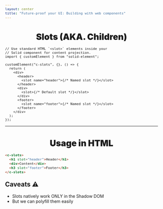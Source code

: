 ```yaml
---
layout: center
title: "Future-proof your UI: Building with web components"
---
```


# Slots (AKA. Children)

```tsx {1-2|3-19}
// Use standard HTML `<slot>` elements inside your
// Solid component for content projection.
import { customElement } from "solid-element";

customElement("c-slots", {}, () => {
  return (
    <div>
      <header>
        <slot name="header">{/* Named slot */}</slot>
      </header>
      <div>
        <slot>{/* Default slot */}</slot>
      </div>
      <footer>
        <slot name="footer">{/* Named slot */}</slot>
      </footer>
    </div>
  );
});
```

---

# Usage in HTML

```html
<c-slots>
  <h1 slot="header">Header</h1>
  <div>Content</div>
  <h3 slot="footer">Footer</h3>
</c-slots>
```

## Caveats ⚠️

- Slots natively work ONLY in the Shadow DOM
- But we can polyfill them easily

<style>
  h1 {
    font-weight: 900 !important; text-shadow: 0 0 12px #fff; font-size: 2em !important;
    text-align: center; margin-bottom: 16px;
  }

  h2 {
    margin-top: 20px;
  }

  .slidev-layout { display: flex; flex-direction: column; align-items: center; justify-content: center; }
  code { font-size: 0.8em; }
  strong { color: #ff9933; }
</style>

